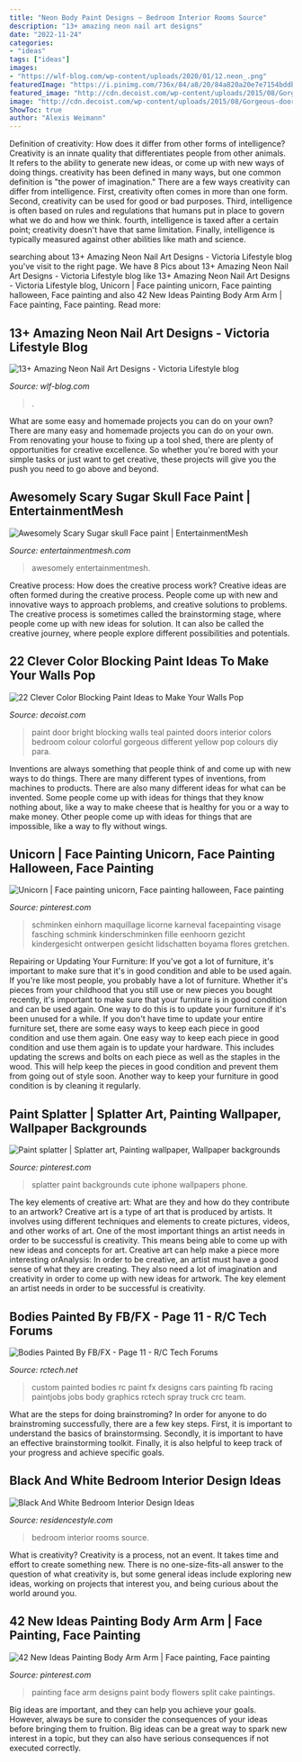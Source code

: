 ```yaml
---
title: "Neon Body Paint Designs ~ Bedroom Interior Rooms Source"
description: "13+ amazing neon nail art designs"
date: "2022-11-24"
categories:
- "ideas"
tags: ["ideas"]
images:
- "https://wlf-blog.com/wp-content/uploads/2020/01/12.neon_.png"
featuredImage: "https://i.pinimg.com/736x/84/a8/20/84a820a20e7e7154bddb7b3ba9e71800.jpg"
featured_image: "http://cdn.decoist.com/wp-content/uploads/2015/08/Gorgeous-door-color-blocking-with-teal-and-bright-green-paint.jpg"
image: "http://cdn.decoist.com/wp-content/uploads/2015/08/Gorgeous-door-color-blocking-with-teal-and-bright-green-paint.jpg"
ShowToc: true
author: "Alexis Weimann"
---
```



Definition of creativity: How does it differ from other forms of intelligence?
Creativity is an innate quality that differentiates people from other animals. It refers to the ability to generate new ideas, or come up with new ways of doing things. creativity has been defined in many ways, but one common definition is "the power of imagination." There are a few ways creativity can differ from intelligence. First, creativity often comes in more than one form. Second, creativity can be used for good or bad purposes. Third, intelligence is often based on rules and regulations that humans put in place to govern what we do and how we think. fourth, intelligence is taxed after a certain point; creativity doesn't have that same limitation. Finally, intelligence is typically measured against other abilities like math and science.

	

		
searching about 13+ Amazing Neon Nail Art Designs - Viсtoria Lifestyle blog you've visit to the right page. We have 8 Pics about 13+ Amazing Neon Nail Art Designs - Viсtoria Lifestyle blog like 13+ Amazing Neon Nail Art Designs - Viсtoria Lifestyle blog, Unicorn | Face painting unicorn, Face painting halloween, Face painting and also 42 New Ideas Painting Body Arm Arm | Face painting, Face painting. Read more:
		
    
## 13+ Amazing Neon Nail Art Designs - Viсtoria Lifestyle Blog

<img loading=lazy src="https://wlf-blog.com/wp-content/uploads/2020/01/12.neon_.png" onerror="this.onerror=null;this.src='https://tse4.mm.bing.net/th?id=OIP.G2-Dm6kuMJAowLI9npyO8AHaLG&amp;pid=15.1';" alt="13+ Amazing Neon Nail Art Designs - Viсtoria Lifestyle blog">

_Source: wlf-blog.com_

>. 

	

What are some easy and homemade projects you can do on your own?
There are many easy and homemade projects you can do on your own. From renovating your house to fixing up a tool shed, there are plenty of opportunities for creative excellence. So whether you're bored with your simple tasks or just want to get creative, these projects will give you the push you need to go above and beyond.

    
## Awesomely Scary Sugar Skull Face Paint | EntertainmentMesh

<img loading=lazy src="https://i1.wp.com/entertainmentmesh.com/wp-content/uploads/2017/10/Awesomely-Scary-Sugar-skull-Face-paint.jpg?ssl=1" onerror="this.onerror=null;this.src='https://tse4.mm.bing.net/th?id=OIP.9Y6TF8qNuA-uuxyw4ReBkAHaLG&amp;pid=15.1';" alt="Awesomely Scary Sugar skull Face paint | EntertainmentMesh">

_Source: entertainmentmesh.com_

>awesomely entertainmentmesh. 

	

Creative process: How does the creative process work?
Creative ideas are often formed during the creative process. People come up with new and innovative ways to approach problems, and creative solutions to problems. The creative process is sometimes called the brainstorming stage, where people come up with new ideas for solution. It can also be called the creative journey, where people explore different possibilities and potentials.

    
## 22 Clever Color Blocking Paint Ideas To Make Your Walls Pop

<img loading=lazy src="http://cdn.decoist.com/wp-content/uploads/2015/08/Gorgeous-door-color-blocking-with-teal-and-bright-green-paint.jpg" onerror="this.onerror=null;this.src='https://tse2.mm.bing.net/th?id=OIP.syhV9l7oEpBbA7oli2ZNgQHaLA&amp;pid=15.1';" alt="22 Clever Color Blocking Paint Ideas to Make Your Walls Pop">

_Source: decoist.com_

>paint door bright blocking walls teal painted doors interior colors bedroom colour colorful gorgeous different yellow pop colours diy para. 

	

Inventions are always something that people think of and come up with new ways to do things. There are many different types of inventions, from machines to products. There are also many different ideas for what can be invented. Some people come up with ideas for things that they know nothing about, like a way to make cheese that is healthy for you or a way to make money. Other people come up with ideas for things that are impossible, like a way to fly without wings.

    
## Unicorn | Face Painting Unicorn, Face Painting Halloween, Face Painting

<img loading=lazy src="https://i.pinimg.com/736x/2b/de/aa/2bdeaaa2e30c1a1fbfc8d22185f5dcbf.jpg" onerror="this.onerror=null;this.src='https://tse1.mm.bing.net/th?id=OIP.7Xpvfv508qLmo7Tb3PjmqwHaJ3&amp;pid=15.1';" alt="Unicorn | Face painting unicorn, Face painting halloween, Face painting">

_Source: pinterest.com_

>schminken einhorn maquillage licorne karneval facepainting visage fasching schmink kinderschminken fille eenhoorn gezicht kindergesicht ontwerpen gesicht lidschatten boyama flores gretchen. 

	

Repairing or Updating Your Furniture: If you've got a lot of furniture, it's important to make sure that it's in good condition and able to be used again.
If you're like most people, you probably have a lot of furniture. Whether it's pieces from your childhood that you still use or new pieces you bought recently, it's important to make sure that your furniture is in good condition and can be used again. One way to do this is to update your furniture if it's been unused for a while. If you don't have time to update your entire furniture set, there are some easy ways to keep each piece in good condition and use them again. 
One easy way to keep each piece in good condition and use them again is to update your hardware. This includes updating the screws and bolts on each piece as well as the staples in the wood. This will help keep the pieces in good condition and prevent them from going out of style soon. Another way to keep your furniture in good condition is by cleaning it regularly.

    
## Paint Splatter | Splatter Art, Painting Wallpaper, Wallpaper Backgrounds

<img loading=lazy src="https://i.pinimg.com/736x/d7/4e/0a/d74e0a0bf845155eef10e671a7e5b31c--cellphone-wallpaper-phone-wallpapers.jpg" onerror="this.onerror=null;this.src='https://tse1.mm.bing.net/th?id=OIP.AfCwIUjwLoYf0aBn5mVp-QHaNJ&amp;pid=15.1';" alt="Paint splatter | Splatter art, Painting wallpaper, Wallpaper backgrounds">

_Source: pinterest.com_

>splatter paint backgrounds cute iphone wallpapers phone. 

	

The key elements of creative art: What are they and how do they contribute to an artwork?
Creative art is a type of art that is produced by artists. It involves using different techniques and elements to create pictures, videos, and other works of art. One of the most important things an artist needs in order to be successful is creativity. This means being able to come up with new ideas and concepts for art. Creative art can help make a piece more interesting orAnalysis: In order to be creative, an artist must have a good sense of what they are creating. They also need a lot of imagination and creativity in order to come up with new ideas for artwork. The key element an artist needs in order to be successful is creativity.

    
## Bodies Painted By FB/FX - Page 11 - R/C Tech Forums

<img loading=lazy src="https://www.rctech.net/forum/attachments/colorado-racing/381661d1224716416-bodies-painted-fb-fx-10-22-08-001.jpg" onerror="this.onerror=null;this.src='https://tse1.mm.bing.net/th?id=OIP.ghrsJIq5uepaOSkm-N1VDwHaE5&amp;pid=15.1';" alt="Bodies Painted By FB/FX - Page 11 - R/C Tech Forums">

_Source: rctech.net_

>custom painted bodies rc paint fx designs cars painting fb racing paintjobs jobs body graphics rctech spray truck crc team. 

	

What are the steps for doing brainstroming?
In order for anyone to do brainstroming successfully, there are a few key steps. First, it is important to understand the basics of brainstormsing. Secondly, it is important to have an effective brainstorming toolkit. Finally, it is also helpful to keep track of your progress and achieve specific goals.

    
## Black And White Bedroom Interior Design Ideas

<img loading=lazy src="http://residencestyle.com/wp-content/uploads/2015/01/black-and-white-bedroom-ideas-for-small-rooms.jpg" onerror="this.onerror=null;this.src='https://tse2.mm.bing.net/th?id=OIP.KVu4HfflwtHAC6WJgzIhSQHaL2&amp;pid=15.1';" alt="Black And White Bedroom Interior Design Ideas">

_Source: residencestyle.com_

>bedroom interior rooms source. 

	

What is creativity?
Creativity is a process, not an event. It takes time and effort to create something new. There is no one-size-fits-all answer to the question of what creativity is, but some general ideas include exploring new ideas, working on projects that interest you, and being curious about the world around you.

    
## 42 New Ideas Painting Body Arm Arm | Face Painting, Face Painting

<img loading=lazy src="https://i.pinimg.com/736x/84/a8/20/84a820a20e7e7154bddb7b3ba9e71800.jpg" onerror="this.onerror=null;this.src='https://tse1.mm.bing.net/th?id=OIP.iEJ4t4zEEPY_WHR0hrWDuAAAAA&amp;pid=15.1';" alt="42 New Ideas Painting Body Arm Arm | Face painting, Face painting">

_Source: pinterest.com_

>painting face arm designs paint body flowers split cake paintings. 

	

Big ideas are important, and they can help you achieve your goals. However, always be sure to consider the consequences of your ideas before bringing them to fruition. Big ideas can be a great way to spark new interest in a topic, but they can also have serious consequences if not executed correctly.

